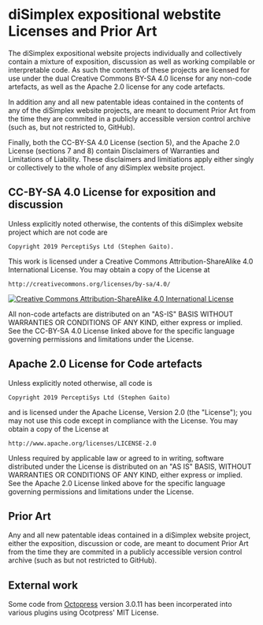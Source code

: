 # diSimplex expositional webstite Licenses and Prior Art

The diSimplex expositional website projects individually and collectively 
contain a mixture of exposition, discussion as well as working compilable 
or interpretable code. As such the contents of these projects are licensed 
for use under the dual Creative Commons BY-SA 4.0 license for any non-code 
artefacts, as well as the Apache 2.0 license for any code artefacts.

In addition any and all new patentable ideas contained in the contents of 
any of the diSimplex website projects, are meant to document Prior Art from 
the time they are commited in a publicly accessible version control archive 
(such as, but not restricted to, GitHub).

Finally, both the CC-BY-SA 4.0 License (section 5), and the Apache 2.0 
License (sections 7 and 8) contain Disclaimers of Warranties and 
Limitations of Liability. These disclaimers and limitiations apply either 
singly or collectively to the whole of any diSimplex website project.

## CC-BY-SA 4.0 License for exposition and discussion

Unless explicitly noted otherwise, the contents of this diSimplex website 
project which are not code are

    Copyright 2019 PerceptiSys Ltd (Stephen Gaito).

This work is licensed under a Creative Commons Attribution-ShareAlike 4.0 
International License. You may obtain a copy of the License at

    http://creativecommons.org/licenses/by-sa/4.0/

[![Creative Commons Attribution-ShareAlike 4.0 International 
License](https://i.creativecommons.org/l/by-sa/4.0/88x31.png)](http://creativecommons.org/licenses/by-sa/4.0/)

All non-code artefacts are distributed on an "AS-IS" BASIS WITHOUT 
WARRANTIES OR CONDITIONS OF ANY KIND, either express or implied. See the 
CC-BY-SA 4.0 License linked above for the specific language governing 
permissions and limitations under the License.

## Apache 2.0 License for Code artefacts

Unless explicitly noted otherwise, all code is

    Copyright 2019 PerceptiSys Ltd (Stephen Gaito)

and is licensed under the Apache License, Version 2.0 (the "License");
you may not use this code except in compliance with the License.
You may obtain a copy of the License at

    http://www.apache.org/licenses/LICENSE-2.0

Unless required by applicable law or agreed to in writing, software 
distributed under the License is distributed on an "AS IS" BASIS, WITHOUT 
WARRANTIES OR CONDITIONS OF ANY KIND, either express or implied. See the 
Apache 2.0 License linked above for the specific language governing 
permissions and limitations under the License.

## Prior Art

Any and all new patentable ideas contained in a diSimplex website project, 
either the exposition, discussion or code, are meant to document Prior Art 
from the time they are commited in a publicly accessible version control 
archive (such as but not restricted to GitHub).

## External work

Some code from [Octopress](https://github.com/octopress/octopress) version 
3.0.11 has been incorperated into various plugins using Ocotpress' MIT 
License.
